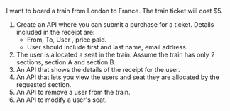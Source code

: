 


I want to board a train from London to France. The train ticket will cost $5.

1. Create an API where you can submit a purchase for a ticket. Details included in the receipt are:
    - From, To, User , price paid. 
    - User should include first and last name, email address.
2. The user is allocated a seat in the train. Assume the train has only 2 sections, section A and section B.
3. An API that shows the details of the receipt for the user.
4. An API that lets you view the users and seat they are allocated by the requested section.
5. An API to remove a user from the train.
6. An API to modify a user's seat.